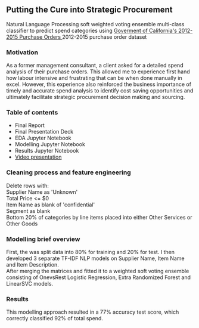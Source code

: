## Putting the Cure into Strategic Procurement

Natural Language Processing soft weighted voting ensemble multi-class classifier to predict spend categories using [Goverment of California's 2012-2015 Purchase Orders ](https://data.ca.gov/dataset/purchase-order-data/resource/bb82edc5-9c78-44e2-8947-68ece26197c5) 2012-2015 purchase order dataset

### Motivation
As a former management consultant, a client asked for a detailed spend analysis of their purchase orders. This allowed me to experience first hand how labour intensive and frustrating that can be when done manually in excel. However, this experience also reinforced the business importance of timely and accurate spend analysis to identify cost saving opportunities and ultimately facilitate strategic procurement decision making and sourcing. 

### Table of contents
* Final Report  
* Final Presentation Deck  
* EDA Jupyter Notebook   
* Modelling Jupyter Notebook  
* Results Jupyter Notebook  
* [Video presentation](http://www.youtube.com/watch?v=XC6w5jzgaEU&t=2s)

### Cleaning process and feature engineering 
Delete rows with:  
Supplier Name as 'Unknown'  
Total Price <= $0  
Item Name as blank of 'confidential'  
Segment as blank  
Bottom 20% of categories by line items placed into either Other Services or Other Goods  

### Modelling brief overview
First, the was split data into 80% for training and 20% for test.
I then developed 3 separate TF-IDF NLP models on Supplier Name, Item Name and Item Description.  
After merging the matrices and fitted it to a weighted soft voting ensemble consisting of OnevsRest Logistic Regression, Extra Randomized Forest and LinearSVC models.

### Results
This modelling approach resulted in a 77% accuracy test score, which correctly classified 92% of total spend.
